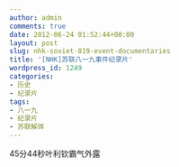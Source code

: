 ```yaml
---
author: admin
comments: true
date: 2012-06-24 01:52:44+00:00
layout: post
slug: nhk-soviet-819-event-documentaries
title: '[NHK]苏联八一九事件纪录片'
wordpress_id: 1249
categories:
- 历史
- 纪录片
tags:
- 八一九
- 纪录片
- 苏联解体
---
```


45分44秒叶利钦霸气外露
<!-- more -->


